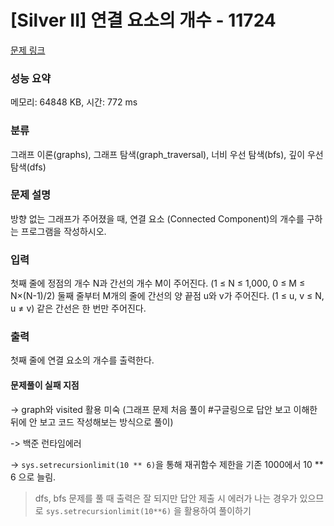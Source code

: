 # [Silver II] 연결 요소의 개수 - 11724 

[문제 링크](https://www.acmicpc.net/problem/11724) 

### 성능 요약

메모리: 64848 KB, 시간: 772 ms

### 분류

그래프 이론(graphs), 그래프 탐색(graph_traversal), 너비 우선 탐색(bfs), 깊이 우선 탐색(dfs)

### 문제 설명

<p>방향 없는 그래프가 주어졌을 때, 연결 요소 (Connected Component)의 개수를 구하는 프로그램을 작성하시오.</p>

### 입력 

 <p>첫째 줄에 정점의 개수 N과 간선의 개수 M이 주어진다. (1 ≤ N ≤ 1,000, 0 ≤ M ≤ N×(N-1)/2) 둘째 줄부터 M개의 줄에 간선의 양 끝점 u와 v가 주어진다. (1 ≤ u, v ≤ N, u ≠ v) 같은 간선은 한 번만 주어진다.</p>

### 출력 

 <p>첫째 줄에 연결 요소의 개수를 출력한다.</p>

#### 문제풀이 실패 지점

-> graph와 visited 활용 미숙 (그래프 문제 처음 풀이 #구글링으로 답안 보고 이해한 뒤에 안 보고 코드 작성해보는 방식으로 풀이)

-> 백준 런타임에러

-> `sys.setrecursionlimit(10 ** 6)`을 통해 재귀함수 제한을 기존 1000에서 10 ** 6 으로 늘림.

> dfs, bfs 문제를 풀 때 출력은 잘 되지만 답안 제출 시 에러가 나는 경우가 있으므로 `sys.setrecursionlimit(10**6)` 을 활용하여 풀이하기
